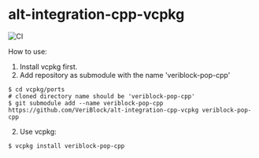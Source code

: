 # alt-integration-cpp-vcpkg
![CI](https://github.com/VeriBlock/alt-integration-cpp-vcpkg/workflows/CI/badge.svg)

How to use:

1. Install vcpkg first.
2. Add repository as submodule with the name 'veriblock-pop-cpp'
```
$ cd vcpkg/ports
# cloned directory name should be 'veriblock-pop-cpp'
$ git submodule add --name veriblock-pop-cpp https://github.com/VeriBlock/alt-integration-cpp-vcpkg veriblock-pop-cpp
```

2. Use vcpkg:
```
$ vcpkg install veriblock-pop-cpp
```
 